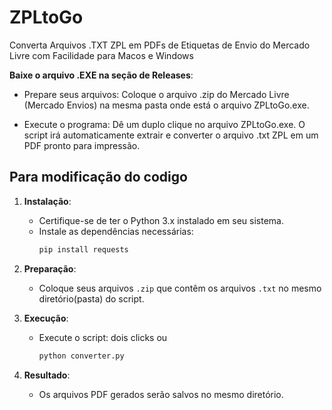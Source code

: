 # ZPLtoGo
Converta Arquivos .TXT ZPL em PDFs de Etiquetas de Envio do Mercado Livre com Facilidade para Macos e Windows

 **Baixe o arquivo .EXE na seção de Releases**:
- Prepare seus arquivos:
Coloque o arquivo .zip do Mercado Livre (Mercado Envios) na mesma pasta onde está o arquivo ZPLtoGo.exe.

- Execute o programa:
Dê um duplo clique no arquivo ZPLtoGo.exe. O script irá automaticamente extrair e converter o arquivo .txt ZPL em um PDF pronto para impressão.

## Para modificação do codigo

1. **Instalação**:
   - Certifique-se de ter o Python 3.x instalado em seu sistema.
   - Instale as dependências necessárias:
     ```bash
     pip install requests
     ```

2. **Preparação**:
   - Coloque seus arquivos `.zip` que contêm os arquivos `.txt` no mesmo diretório(pasta) do script.

3. **Execução**:
   - Execute o script: dois clicks ou
     ```bash
     python converter.py
     ```

4. **Resultado**:
   - Os arquivos PDF gerados serão salvos no mesmo diretório.
